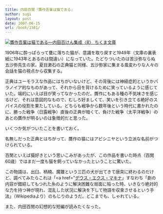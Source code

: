 ```yaml
---
title: 内田百閒『贋作吾輩は猫である』
author: sugi
layout: post
date: 2007-06-15
url: /book/1581/
---
```

<a href="http://www.amazon.co.jp/exec/obidos/ASIN/4480037683/chezsugi-22/ref=nosim/" name="amazletlink" target="_blank"><img src="http://i0.wp.com/ec2.images-amazon.com/images/I/51E54MQV0SL.SL160.jpg?w=660" alt="贋作吾輩は猫である―内田百けん集成〈8〉   ちくま文庫" class="alignleft" data-recalc-dims="1" /></a>

1906年に酔っぱらって甕に落ちた猫が、意識を取り戻すと1949年（文庫の裏表紙に1943年とあるのは間違い）になっていた。たどりついたのは苦沙弥ならぬ五沙弥先生の家。夏目漱石の正典猫と同様、五沙弥家に集まる風変わりな人々の会話を猫の視点から収集する。

正典はユーモラスな作品にはちがいないけど、その背後には神経症的というかパラノイア的なものがあって、それから目を背けるために笑っているように感じていた。端的にいえば目が笑ってなかったのだ。贋作にもある種の不気味さを感じるけど、それは意図的なもので、むしろ好ましくて、笑いを引き立てる絶好のスパイスの役割を果たしている。どちらも戦争から数年後という時代に書かれたのに、勝った戦争（日露戦争）直後の正典が暗くて、負けた戦争（太平洋戦争）のあとの贋作が明るいのは象徴的だと思った。

いくつか気がついたことを書いておく。

名無しだった正典とはちがって、贋作の猫にはアビシニヤという立派な名前がつけられている。

百閒といえば猫好きという思いこみがあったが、この作品を書いた時点（百閒60歳）ではまだ一度も猫を飼っていなかったということに驚いた。

この物語は、出臼、柄楠、魔雛という三匹の犬が出てきて唐突に終わるのだけど、調べてみたらこれは「<a href="[デウス・エクス・マキナ][1]」すなわち「劇の内容が錯綜してもつれた糸のように解決困難な局面に陥った時、いきなり絶対的な力を持つ神が現れ、混乱した状況に解決を下して物語を収束させるという手法」（Wikipediaより）のもじりのようだ。どこまでも、しゃれている。

また、内田百閒の幻想的な短編が読みたくなった。


 [1]: http://ja.wikipedia.org/wiki/%E3%83%87%E3%82%A6%E3%82%B9%E3%83%BB%E3%82%A8%E3%82%AF%E3%82%B9%E3%83%BB%E3%83%9E%E3%82%AD%E3%83%8A